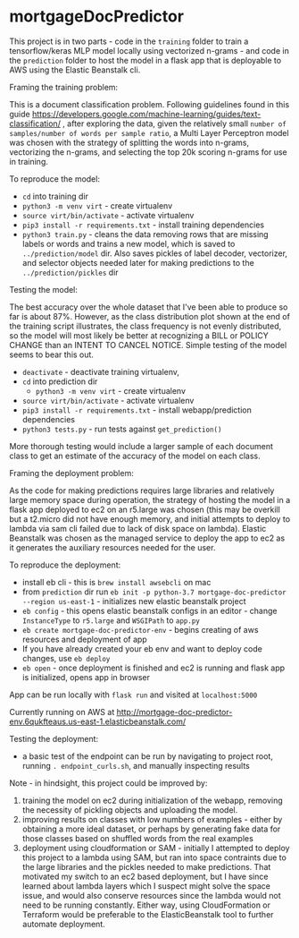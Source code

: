 # mortgageDocPredictor

This project is in two parts - code in the `training` folder to train a tensorflow/keras MLP model locally using vectorized n-grams - and code in the `prediction` folder to host the model in a flask app that is deployable to AWS using the Elastic Beanstalk cli.

Framing the training problem:

This is a document classification problem. Following guidelines found in this guide https://developers.google.com/machine-learning/guides/text-classification/ , after exploring the data, given the relatively small `number of samples/number of words per sample ratio`, a Multi Layer Perceptron model was chosen with the strategy of splitting the words into n-grams, vectorizing the n-grams, and selecting the top 20k scoring n-grams for use in training. 

To reproduce the model:

- `cd` into training dir
- `python3 -m venv virt` - create virtualenv
- `source virt/bin/activate` - activate virtualenv
- `pip3 install -r requirements.txt` - install training dependencies
- `python3 train.py` - cleans the data removing rows that are missing labels or words and trains a new model, which is saved to `../prediction/model` dir. Also saves pickles of label decoder, vectorizer, and selector objects needed later for making predictions to the `../prediction/pickles` dir

Testing the model:

The best accuracy over the whole dataset that I've been able to produce so far is about 87%. However, as the class distribution plot shown at the end of the training script illustrates, the class frequency is not evenly distributed, so the model will most likely be better at recognizing a BILL or POLICY CHANGE than an INTENT TO CANCEL NOTICE.
Simple testing of the model seems to bear this out.

- `deactivate` - deactivate training virtualenv,
- `cd` into prediction dir
  - `python3 -m venv virt` - create virtualenv
- `source virt/bin/activate` - activate virtualenv
- `pip3 install -r requirements.txt` - install webapp/prediction dependencies
- `python3 tests.py` - run tests against `get_prediction()`

More thorough testing would include a larger sample of each document class to get an estimate of the accuracy of the model on each class.

Framing the deployment problem:

As the code for making predictions requires large libraries and relatively large memory space during operation, the strategy of hosting the model in a flask app deployed to ec2 on an r5.large was chosen (this may be overkill but a t2.micro did not have enough memory, and initial attempts to deploy to lambda via sam cli failed due to lack of disk space on lambda). Elastic Beanstalk was chosen as the managed service to deploy the app to ec2 as it generates the auxiliary resources needed for the user.

To reproduce the deployment:

- install eb cli - this is `brew install awsebcli` on mac
- from `prediction` dir run `eb init -p python-3.7 mortgage-doc-predictor --region us-east-1` - initializes new elastic beanstalk project
- `eb config` - this opens elastic beanstalk configs in an editor - change `InstanceType` to `r5.large` and `WSGIPath` to `app.py`
- `eb create mortgage-doc-predictor-env` - begins creating of aws resources and deployment of app
- If you have already created your eb env and want to deploy code changes, use `eb deploy`
- `eb open` - once deployment is finished and ec2 is running and flask app is initialized, opens app in browser

App can be run locally with `flask run` and visited at `localhost:5000`

Currently running on AWS at http://mortgage-doc-predictor-env.6qukfteaus.us-east-1.elasticbeanstalk.com/ 

Testing the deployment:
- a basic test of the endpoint can be run by navigating to project root, running `. endpoint_curls.sh`, and manually inspecting results 

Note - in hindsight, this project could be improved by: 
1) training the model on ec2 during initialization of the webapp, removing the necessity of pickling objects and uploading the model.
2) improving results on classes with low numbers of examples - either by obtaining a more ideal dataset, or perhaps by generating fake data for those classes based on shuffled words from the real examples
3) deployment using cloudformation or SAM - initially I attempted to deploy this project to a lambda using SAM, but ran into space contraints due to the large libraries and the pickles needed to make predictions. That motivated my switch to an ec2 based deployment, but I have since learned about lambda layers which I suspect might solve the space issue, and would also conserve resources since the lambda would not need to be running constantly. Either way, using CloudFormation or Terraform would be preferable to the ElasticBeanstalk tool to further automate deployment.